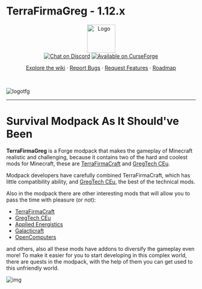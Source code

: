 # TerraFirmaGreg - 1.12.x

<div align="center">
  <a href="https://github.com/TerraFirmaGreg-Team/Modpack-1.12.x">
    <img src="https://github.com/TerraFirmaGreg-Team/.github/blob/4980f6f22fd8a7ecab65230b87964c8db23efbc2/branding/logo.png?raw=true" alt="Logo" height="75">
  </a>
  <br/>
  <a href="https://discord.gg/terrafirmagreg">
  <img src="https://cdn.jsdelivr.net/npm/@intergrav/devins-badges/assets/compact-minimal/social/discord-singular_vector.svg" alt="Chat on Discord"></a>

  <a href="https://www.curseforge.com/minecraft/modpacks/terrafirmagreg/files?page=1&pageSize=20&version=1.12.2">
  <img src="https://cdn.jsdelivr.net/npm/@intergrav/devins-badges/assets/compact-minimal/available/curseforge_vector.svg" alt="Available on СurseForge"></a>
  <br/>
  <p align="center">
    <a href="https://github.com/TerraFirmaGreg-Team/Modpack-1.12.x/wiki">Explore the wiki</a>
    ·
    <a href="https://github.com/TerraFirmaGreg-Team/Modpack-1.12.x/issues">Report Bugs</a>
    ·
    <a href="https://github.com/TerraFirmaGreg-Team/Modpack-1.12.x/issues">Request Features</a>
    ·
    <a href="https://github.com/TerraFirmaGreg-Team/projects/9">Roadmap</a>
  </p>
</div>
<br/>

![logotfg](https://user-images.githubusercontent.com/52341158/131987786-bf99e1af-318c-4ed4-a6f8-c4617d692adb.png)

***

# Survival Modpack As It Should've Been

**TerraFirmaGreg** is a Forge modpack that makes the gameplay of Minecraft realistic and challenging, because it contains two of the hard and coolest mods for Minecraft, these are [TerraFirmaCraft](https://www.curseforge.com/minecraft/mc-mods/terrafirmacraft) and [GregTech CEu](https://www.curseforge.com/minecraft/mc-mods/gregtech-ce-unofficial).

Modpack developers have carefully combined TerraFirmaCraft, which has little compatibility ability, and [GregTech CEu](https://www.curseforge.com/minecraft/mc-mods/gregtech-ce-unofficial), the best of the technical mods.

Also in the modpack there are other interesting mods that will allow you to pass the time with pleasure (or not):

- [TerraFirmaCraft](https://www.curseforge.com/minecraft/mc-mods/terrafirmacraft)
- [GregTech CEu](https://www.curseforge.com/minecraft/mc-mods/gregtech-ce-unofficial)
- [Applied Energistics](https://www.curseforge.com/minecraft/mc-mods/ae2-extended-life)
- [Galacticraft](https://www.curseforge.com/minecraft/mc-mods/galacticraft-legacy)
- [OpenComputers](https://www.curseforge.com/minecraft/mc-mods/opencomputers)


and others, also all these mods have addons to diversify the gameplay even more! To make it easier for you to start developing in this complex world, there are quests in the modpack, with the help of them you can get used to this unfriendly world.

![img](https://github.com/TerraFirmaGreg-Team/Modpack-1.12.x/assets/55663835/0a71cfbf-c519-45b8-820c-c5ad6bf90e46)
